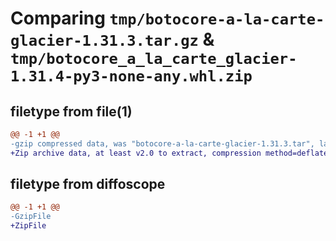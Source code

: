 # Comparing `tmp/botocore-a-la-carte-glacier-1.31.3.tar.gz` & `tmp/botocore_a_la_carte_glacier-1.31.4-py3-none-any.whl.zip`

## filetype from file(1)

```diff
@@ -1 +1 @@
-gzip compressed data, was "botocore-a-la-carte-glacier-1.31.3.tar", last modified: Fri Jul 14 01:46:05 2023, max compression
+Zip archive data, at least v2.0 to extract, compression method=deflate
```

## filetype from diffoscope

```diff
@@ -1 +1 @@
-GzipFile
+ZipFile
```

